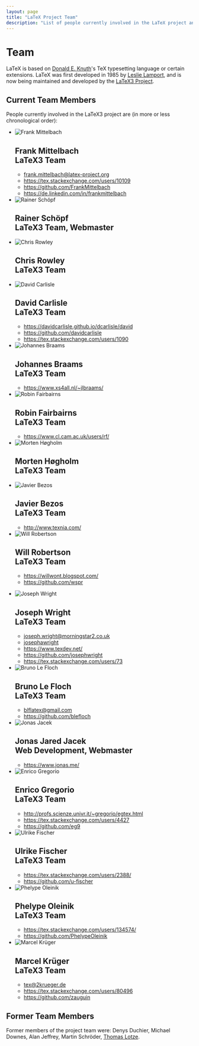 ```yaml
---
layout: page
title: "LaTeX Project Team"
description: "List of people currently involved in the LaTeX project and a list of people who have been involved in the LaTeX project. The LaTeX team page."
---
```


# Team

LaTeX is based on [Donald E. Knuth](https://en.wikipedia.org/wiki/Donald_Knuth)'s TeX typesetting language or certain extensions. LaTeX was first developed in 1985 by [Leslie Lamport](https://en.wikipedia.org/wiki/Leslie_Lamport), and is now being maintained and developed by the [LaTeX3 Project]({{site.baseurl}}/latex3/). 

<h2>Current Team Members</h2>

People currently involved in the LaTeX3 project are (in more or less chronological order): 

<div class="row">
<div class="col cell1of2">
<ul class="team">
  <li id="frank-mittelbach">
    <img src="frank-mittelbach.jpg" alt="Frank Mittelbach">
    <h2>Frank Mittelbach <br><span class="role">LaTeX3 Team</span></h2>
    <ul class="team">
      <li><a href="mailto:frank.mittelbach@latex-project.org"><span class="fa fa-envelope-square"></span>frank.mittelbach@latex-project.org</a></li>
      <li><a href="https://tex.stackexchange.com/users/10109/frank-mittelbach"><span class="fa fa-stack-exchange"></span>https://tex.stackexchange.com/users/10109</a></li>
      <li><a href="https://github.com/FrankMittelbach"><span class="fa fa-github-square"></span>https://github.com/FrankMittelbach</a></li>
      <li><a href="https://de.linkedin.com/in/frankmittelbach"><span class="fa fa-linkedin-square"></span>https://de.linkedin.com/in/frankmittelbach</a></li>
    </ul>
  </li>
  <li id="rainer-schoepf">
    <img src="rainer-schoepf.jpg" alt="Rainer Schöpf">
    <h2>Rainer Schöpf <br><span class="role">LaTeX3 Team, Webmaster</span></h2>
  </li>
  <li id="chris-rowley">
    <img src="chris-rowley.jpg" alt="Chris Rowley">
    <h2>Chris Rowley <br><span class="role">LaTeX3 Team</span></h2>
  </li>
  <li id="david-carlisle">
    <img src="david-carlisle.jpg" alt="David Carlisle">
    <h2>David Carlisle <br><span class="role">LaTeX3 Team</span></h2>
    <ul class="team">
      <li><a href="https://davidcarlisle.github.io/dcarlisle/david"><span class="fa fa-external-link-square"></span>https://davidcarlisle.github.io/dcarlisle/david</a></li>
      <li><a href="https://github.com/davidcarlisle"><span class="fa fa-github-square"></span>https://github.com/davidcarlisle</a></li>
      <li><a href="https://tex.stackexchange.com/users/1090/david-carlisle"><span class="fa fa-stack-exchange"></span>https://tex.stackexchange.com/users/1090</a></li>
    </ul>
  </li>
  <li id="johannes-braams">
    <img src="johannes-braams.jpg" alt="Johannes Braams">
    <h2>Johannes Braams <br><span class="role">LaTeX3 Team</span></h2>
    <ul class="team">
      <li><a href="https://www.xs4all.nl/~jlbraams/"><span class="fa fa-external-link-square"></span>https://www.xs4all.nl/~jlbraams/</a></li>
    </ul>
  </li>
  <li id="robin-fairbairns">
    <img src="robin-fairbairns.jpg" alt="Robin Fairbairns">
    <h2>Robin Fairbairns <br><span class="role">LaTeX3 Team</span></h2>
    <ul class="team">
      <li><a href="https://www.cl.cam.ac.uk/users/rf/"><span class="fa fa-external-link-square"></span>https://www.cl.cam.ac.uk/users/rf/</a></li>
    </ul>
  </li>

  <li id="morten-høgholm">
    <img src="morten-høgholm.jpg" alt="Morten Høgholm">
    <h2>Morten Høgholm <br><span class="role">LaTeX3 Team</span></h2>
  </li>
  <li id="javier-bezos">
    <img src="javier-bezos.jpg" alt="Javier Bezos">
    <h2>Javier Bezos <br><span class="role">LaTeX3 Team</span></h2>
    <ul class="team">
      <li><a href="http://www.texnia.com/"><span class="fa fa-external-link-square"></span>http://www.texnia.com/</a></li>
    </ul>
  </li>
  <li id="will-robertson">
    <img src="will-robertson.jpg" alt="Will Robertson">
    <h2>Will Robertson <br><span class="role">LaTeX3 Team</span></h2>
    <ul class="team">
      <li><a href="https://willwont.blogspot.com/"><span class="fa fa-external-link-square"></span>https://willwont.blogspot.com/</a></li>
      <li><a href="https://github.com/wspr"><span class="fa fa-github-square"></span>https://github.com/wspr</a></li>
    </ul>
  </li>
</ul>
</div>

<div class="col cell1of2">
<ul class="team">
  <li id="joseph-wright">
    <img src="joseph-wright.jpg" alt="Joseph Wright">
    <h2>Joseph Wright <br><span class="role">LaTeX3 Team</span></h2>
    <ul class="team">
      <li><a href="mailto:joseph.wright@morningstar2.co.uk"><span class="fa fa-envelope-square"></span>joseph.wright@morningstar2.co.uk</a></li>
      <li><a href="skype:josephawright"><span class="fa fa-skype"></span>josephawright</a></li>
      <li><a href="https://www.texdev.net/"><span class="fa fa-external-link-square"></span>https://www.texdev.net/</a></li>
      <li><a href="https://github.com/josephwright"><span class="fa fa-github-square"></span>https://github.com/josephwright</a></li>
      <li><a href="https://tex.stackexchange.com/users/73/joseph-wright"><span class="fa fa-stack-exchange"></span>https://tex.stackexchange.com/users/73</a></li>
    </ul>
  </li>
  <li id="bruno-le-floch">
    <img src="bruno-le-floch.jpg" alt="Bruno Le Floch">
    <h2>Bruno Le Floch <br><span class="role">LaTeX3 Team</span></h2>
    <ul class="team">
      <li><a href="mailto:blflatex@gmail.com"><span class="fa fa-envelope-square"></span>blflatex@gmail.com</a></li>
      <li><a href="https://github.com/blefloch"><span class="fa fa-github-square"></span>https://github.com/blefloch</a></li>
    </ul>
  </li>
  <li id="jonas-jacek">
    <img src="jonas-jared-jacek.jpg" alt="Jonas Jacek">
    <h2>Jonas Jared Jacek <br><span class="role">Web Development, Webmaster</span></h2>
    <ul class="team">
      <li><a href="https://www.jonas.me/"><span class="fa fa-external-link-square"></span>https://www.jonas.me/</a></li>
    </ul>
  </li>
  <li id="enrico-gregorio">
    <img src="enrico-gregorio.jpg" alt="Enrico Gregorio">
    <h2>Enrico Gregorio <br><span class="role">LaTeX3 Team</span></h2>
    <ul class="team">
      <li><a href="http://profs.scienze.univr.it/~gregorio/egtex.html"><span class="fa fa-external-link-square"></span>http://profs.scienze.univr.it/~gregorio/egtex.html</a></li>
      <li><a href="https://tex.stackexchange.com/users/4427/egreg"><span class="fa fa-stack-exchange"></span>https://tex.stackexchange.com/users/4427</a></li>
      <li><a href="https://github.com/eg9"><span class="fa fa-github-square"></span>https://github.com/eg9</a></li>
    </ul>
  </li>
  <li id="ulrike-fischer">
    <img src="ulrike-fischer.jpg" alt="Ulrike Fischer">
    <h2>Ulrike Fischer <br><span class="role">LaTeX3 Team</span></h2>
    <ul class="team">
      <li><a href="https://tex.stackexchange.com/users/2388/ulrike-fischer"><span class="fa fa-stack-exchange"></span>https://tex.stackexchange.com/users/2388/</a></li>
      <li><a href="https://github.com/u-fischer"><span class="fa fa-github-square"></span>https://github.com/u-fischer</a></li>
    </ul>
  </li>
  <li id="phelype-oleinik">
    <img src="phelype-oleinik2.png" alt="Phelype Oleinik">
    <h2>Phelype Oleinik <br><span class="role">LaTeX3 Team</span></h2>
    <ul class="team">
      <li><a href="https://tex.stackexchange.com/users/134574/phelype-oleinik"><span class="fa fa-stack-exchange"></span>https://tex.stackexchange.com/users/134574/</a></li>
      <li><a href="https://github.com/PhelypeOleinik"><span class="fa fa-github-square"></span>https://github.com/PhelypeOleinik</a></li>
    </ul>
  </li>
  <li id="marcel-krueger">
    <img src="marcel-krueger.jpg" alt="Marcel Krüger">
    <h2>Marcel Krüger <br><span class="role">LaTeX3 Team</span></h2>
    <ul class="team">
      <li><a href="mailto:tex@2krueger.de"><span class="fa fa-envelope-square"></span>tex@2krueger.de</a></li>
      <li><a href="https://tex.stackexchange.com/users/80496/marcel-kr%c3%bcger"><span class="fa fa-stack-exchange"></span>https://tex.stackexchange.com/users/80496</a></li>
      <li><a href="https://github.com/zauguin"><span class="fa fa-github-square"></span>https://github.com/zauguin</a></li>
    </ul>
  </li>
</ul>
</div>
</div>





<h2>Former Team Members</h2>
<p>Former members of the project team were: Denys Duchier, Michael Downes, Alan Jeffrey, Martin Schröder, <a href="http://thomas-lotze.de/">Thomas Lotze</a>.</p>

    
<div class="row">
  <div class="col cell1of2">
  </div>
</div>
